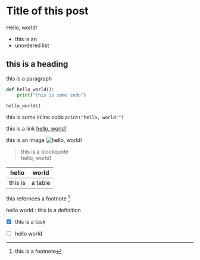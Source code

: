 # Title of this post

Hello, world!

- this is an
- unordered list

## this is a heading

this is a paragraph

```python   
def hello_world():
    print("this is some code")

hello_world()
```  

this is some inline code `print("hello, world!")`

this is a link [hello, world!](https://example.com)

this is an image ![hello, world!](https://upload.wikimedia.org/wikipedia/commons/7/74/A-Cat.jpg)

> this is a blockquote  
> hello, world!


| hello | world |
| ----- | ----- |
| this is | a table |

this refernces a footnote [^1]

[^1]: this is a footnote

hello world
  : this is a definition

- [x] this is a task
- [ ] hello world






